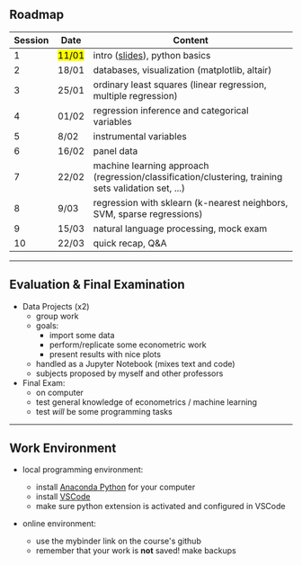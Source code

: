 

## Roadmap

| Session | Date          | Content                                                                  |
| ------- | -------------------  | ----------------------------------------------------------------------- |
| 1       |  <mark>11/01</mark> | intro ([slides](https://www.mosphere.fr/dbe/)), python basics              |
| 2       | 18/01               | databases, visualization (matplotlib, altair)                            |
| 3       | 25/01               | ordinary least squares (linear regression, multiple regression)          |
| 4       | 01/02               | regression inference and categorical variables                           |
| 5       | 8/02               | instrumental variables                                                   |
| 6       | 16/02               | panel data                                                               |
| 7       | 22/02               | machine learning approach (regression/classification/clustering, training sets validation set, ...) |
| 8       | 9/03               | regression with sklearn (k-nearest neighbors, SVM, sparse regressions)   |
| 9       | 15/03               | natural language processing, mock exam                                   |
| 10      | 22/03               | quick recap, Q&A                                                         |

---

## Evaluation & Final Examination

- Data Projects (x2)
  - group work
  - goals:
    - import some data
    - perform/replicate some econometric work
    - present results with nice plots
  - handled as a Jupyter Notebook (mixes text and code)
  - subjects proposed by myself and other professors
- Final Exam:
  - on computer
  - test general knowledge of econometrics / machine learning
  - test *will* be some programming tasks

---

## Work Environment

- local programming environment:
  - install [Anaconda Python](https://www.anaconda.com/products/individual) for your computer
  - install [VSCode](https://code.visualstudio.com/)
  - make sure python extension is activated and configured in VSCode

- online environment:
  - use the mybinder link on the course's github
  - remember that your work is __not__ saved! make backups
